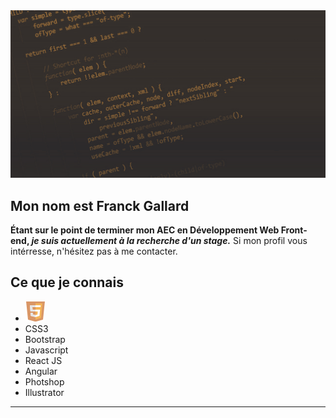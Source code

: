 <img src="https://github.com/CreasyDev/CreasyDev/blob/main/bannerGithub.jpg" />

## Mon nom est Franck Gallard

  **Étant sur le point de terminer mon AEC en Développement Web Front-end,  _je suis actuellement à la recherche d'un stage._** 
  Si mon profil vous intérresse, n'hésitez pas à me contacter. 
  
## Ce que je connais

<ul>
  <li><img src="https://github.com/CreasyDev/CreasyDev/blob/main/html5.png" />
</li>
  <li>CSS3</li>
  <li>Bootstrap</li>
  <li>Javascript</li>
  <li>React JS</li>
  <li>Angular</li>
  <li>Photshop</li>
  <li>Illustrator</li>
</ul>

---

